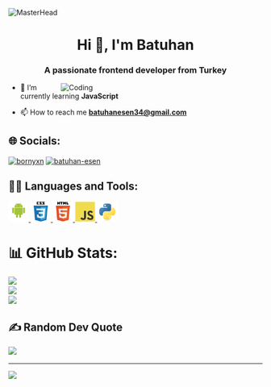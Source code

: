 ![MasterHead](https://i.imgur.com/mtVyPBC.gif)

<h1 align="center">Hi 👋, I'm Batuhan</h1>
<h3 align="center">A passionate frontend developer from Turkey</h3>
<img align="right" alt="Coding" width="400" src="https://media.giphy.com/media/JIX9t2j0ZTN9S/giphy.gif">





- 🌱 I’m currently learning **JavaScript**

- 📫 How to reach me **batuhanesen34@gmail.com**

## 🌐 Socials:
<p align="left">
<a href="https://twitter.com/bornyxn" target="blank"><img align="center" src="https://raw.githubusercontent.com/rahuldkjain/github-profile-readme-generator/master/src/images/icons/Social/twitter.svg" alt="bornyxn" height="30" width="40" /></a>
<a href="https://linkedin.com/in/batuhan-esen" target="blank"><img align="center" src="https://raw.githubusercontent.com/rahuldkjain/github-profile-readme-generator/master/src/images/icons/Social/linked-in-alt.svg" alt="batuhan-esen" height="30" width="40" /></a>
</p>

## 👨‍💻 Languages and Tools:
 <p align="left"> <a href="https://developer.android.com" target="_blank" rel="noreferrer"> <img src="https://raw.githubusercontent.com/devicons/devicon/master/icons/android/android-original-wordmark.svg" alt="android" width="40" height="40"/> </a> <a href="https://www.w3schools.com/css/" target="_blank" rel="noreferrer"> <img src="https://raw.githubusercontent.com/devicons/devicon/master/icons/css3/css3-original-wordmark.svg" alt="css3" width="40" height="40"/> </a> <a href="https://www.w3.org/html/" target="_blank" rel="noreferrer"> <img src="https://raw.githubusercontent.com/devicons/devicon/master/icons/html5/html5-original-wordmark.svg" alt="html5" width="40" height="40"/> </a> <a href="https://developer.mozilla.org/en-US/docs/Web/JavaScript" target="_blank" rel="noreferrer"> <img src="https://raw.githubusercontent.com/devicons/devicon/master/icons/javascript/javascript-original.svg" alt="javascript" width="40" height="40"/> </a> <a href="https://www.python.org" target="_blank" rel="noreferrer"> <img src="https://raw.githubusercontent.com/devicons/devicon/master/icons/python/python-original.svg" alt="python" width="40" height="40"/> </a> </p>

# 📊 GitHub Stats:
![](https://github-readme-stats.vercel.app/api?username=batuhanesn&theme=midnight-purple&hide_border=false&include_all_commits=false&count_private=false)<br/>
![](https://github-readme-streak-stats.herokuapp.com/?user=batuhanesn&theme=midnight-purple&hide_border=false)<br/>
![](https://github-readme-stats.vercel.app/api/top-langs/?username=batuhanesn&theme=midnight-purple&hide_border=false&include_all_commits=false&count_private=false&layout=compact)

## ✍️ Random Dev Quote
![](https://quotes-github-readme.vercel.app/api?type=horizontal&theme=radical)

---
[![](https://visitcount.itsvg.in/api?id=batuhanesn&icon=6&color=0)](https://visitcount.itsvg.in)
